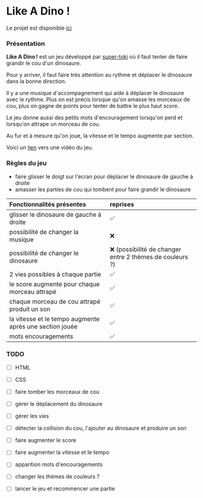 # Like A Dino !

Le projet est disponible [ici](https://hepl-mmi-2021-2022.github.io/projet-mmi-juin-noemie-vincent/)

### Présentation

**Like A Dino !** est un jeu développé par [super-toki](https://www.super-toki.com/) où il faut tenter de faire grandir le cou d'un dinosaure.

Pour y arriver, il faut faire très attention au rythme et déplacer le dinosaure dans la bonne direction. 

Il y a une musique d'accompagnement qui aide à déplacer le dinosaure avec le rythme. Plus on est précis lorsque qu'on amasse les morceaux de cou, plus on gagne de points pour tenter de battre le plus haut score.

Le jeu donne aussi des petits mots d'encouragement lorsqu'on perd et lorsqu'on attrape un morceau de cou.

Au fur et à mesure qu'on joue, la vitesse et le tempo augmente par section.

Voici un [lien](https://youtu.be/si-iB-oUMtc) vers une vidéo du jeu.



### Règles du jeu

- faire glisser le doigt sur l'écran pour déplacer le dinosaure de gauche à droite
- amasser les parties de cou qui tombent pour faire grandir le dinosaure



| Fonctionnalités présentes                               | reprises                                                |
|:--------------------------------------------------------|:--------------------------------------------------------|
| glisser le dinosaure de gauche à droite                 | ✅                                                       |
| possibilité de changer la musique                       | ❌                                                       |
| possibilité de changer le dinosaure                     | ❌ (possibilité de changer entre 2 thèmes de couleurs ?) |
| 2 vies possibles à chaque partie                        | ✅                                                       |
| le score augmente pour chaque morceau attrapé           | ✅                                                       |
| chaque morceau de cou attrapé produit un son            | ✅                                                       |
| la vitesse et le tempo augmente après une section jouée | ✅                                                       |
| mots encouragements                                     | ✅                                                       |



### TODO

- [ ] HTML
- [ ] CSS
- [ ] faire tomber les morceaux de cou
- [ ] gérer le déplacement du dinosaure
- [ ] gérer les vies
- [ ] détecter la collision du cou, l'ajouter au dinosaure et produire un son
- [ ] faire augmenter le score
- [ ] faire augmenter la vitesse et le tempo
- [ ] apparition mots d'encouragements
- [ ] changer les thèmes de couleurs ?
- [ ] lancer le jeu et recommencer une partie

